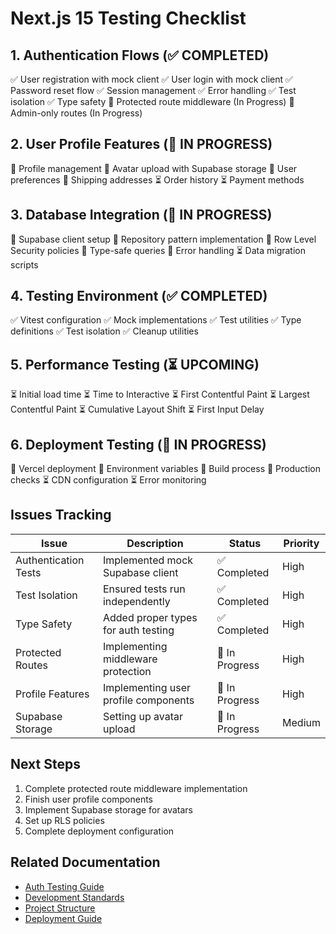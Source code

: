# Next.js 15 Testing Checklist

## 1. Authentication Flows (✅ COMPLETED)
✅ User registration with mock client
✅ User login with mock client
✅ Password reset flow
✅ Session management
✅ Error handling
✅ Test isolation
✅ Type safety
🔄 Protected route middleware (In Progress)
🔄 Admin-only routes (In Progress)

## 2. User Profile Features (🔄 IN PROGRESS)
🔄 Profile management
🔄 Avatar upload with Supabase storage
🔄 User preferences
🔄 Shipping addresses
⏳ Order history
⏳ Payment methods

## 3. Database Integration (🔄 IN PROGRESS)
🔄 Supabase client setup
🔄 Repository pattern implementation
🔄 Row Level Security policies
🔄 Type-safe queries
🔄 Error handling
⏳ Data migration scripts

## 4. Testing Environment (✅ COMPLETED)
✅ Vitest configuration
✅ Mock implementations
✅ Test utilities
✅ Type definitions
✅ Test isolation
✅ Cleanup utilities

## 5. Performance Testing (⏳ UPCOMING)
⏳ Initial load time
⏳ Time to Interactive
⏳ First Contentful Paint
⏳ Largest Contentful Paint
⏳ Cumulative Layout Shift
⏳ First Input Delay

## 6. Deployment Testing (🔄 IN PROGRESS)
🔄 Vercel deployment
🔄 Environment variables
🔄 Build process
🔄 Production checks
⏳ CDN configuration
⏳ Error monitoring

## Issues Tracking

| Issue | Description | Status | Priority |
|-------|-------------|--------|----------|
| Authentication Tests | Implemented mock Supabase client | ✅ Completed | High |
| Test Isolation | Ensured tests run independently | ✅ Completed | High |
| Type Safety | Added proper types for auth testing | ✅ Completed | High |
| Protected Routes | Implementing middleware protection | 🔄 In Progress | High |
| Profile Features | Implementing user profile components | 🔄 In Progress | High |
| Supabase Storage | Setting up avatar upload | 🔄 In Progress | Medium |

## Next Steps
1. Complete protected route middleware implementation
2. Finish user profile components
3. Implement Supabase storage for avatars
4. Set up RLS policies
5. Complete deployment configuration

## Related Documentation
- [Auth Testing Guide](./auth-testing.md)
- [Development Standards](./rules/development-standards.mdc)
- [Project Structure](./rules/project-structure.mdc)
- [Deployment Guide](./DEPLOY.md) 